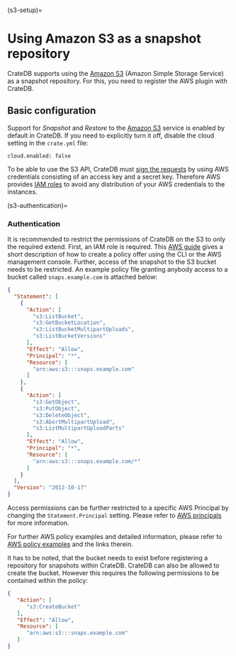 ```{highlight} yaml
```

(s3-setup)=

# Using Amazon S3 as a snapshot repository

CrateDB supports using the [Amazon S3] (Amazon Simple Storage Service) as a
snapshot repository. For this, you need to register the AWS plugin with
CrateDB.

## Basic configuration

Support for *Snapshot* and *Restore* to the [Amazon S3] service is enabled by
default in CrateDB. If you need to explicitly turn it off, disable the cloud
setting in the `crate.yml` file:

```
cloud.enabled: false
```

To be able to use the S3 API, CrateDB must [sign the requests] by using AWS
credentials consisting of an access key and a secret key. Therefore AWS
provides [IAM roles] to avoid any distribution of your AWS credentials to the
instances.

(s3-authentication)=

### Authentication

It is recommended to restrict the permissions of CrateDB on the S3 to only the
required extend. First, an IAM role is required. This [AWS guide] gives a
short description of how to create a policy offer using the CLI or the AWS
management console. Further, access of the snapshot to the S3 bucket needs to
be restricted. An example policy file granting anybody access to a bucket
called `snaps.example.com` is attached below:

```json
{
  "Statement": [
    {
      "Action": [
        "s3:ListBucket",
        "s3:GetBucketLocation",
        "s3:ListBucketMultipartUploads",
        "s3:ListBucketVersions"
      ],
      "Effect": "Allow",
      "Principal": "*",
      "Resource": [
        "arn:aws:s3:::snaps.example.com"
      ]
    },
    {
      "Action": [
        "s3:GetObject",
        "s3:PutObject",
        "s3:DeleteObject",
        "s3:AbortMultipartUpload",
        "s3:ListMultipartUploadParts"
      ],
      "Effect": "Allow",
      "Principal": "*",
      "Resource": [
        "arn:aws:s3:::snaps.example.com/*"
      ]
    }
  ],
  "Version": "2012-10-17"
}
```

Access permissions can be further restricted to a specific AWS Principal by
changing the `Statement.Principal` setting. Please refer to [AWS principals]
for more information.

For further AWS policy examples and detailed information, please refer to
[AWS policy examples] and the links therein.

It has to be noted, that the bucket needs to exist before registering a
repository for snapshots within CrateDB. CrateDB can also be allowed to create
the bucket. However this requires the following permissions to be contained
within the policy:

```json
{
   "Action": [
      "s3:CreateBucket"
   ],
   "Effect": "Allow",
   "Resource": [
      "arn:aws:s3:::snaps.example.com"
   ]
}
```

[amazon s3]: https://aws.amazon.com/s3/
[aws guide]: https://docs.aws.amazon.com/AWSEC2/latest/UserGuide/iam-roles-for-amazon-ec2.html
[aws policy examples]: https://docs.aws.amazon.com/AmazonS3/latest/dev/example-bucket-policies.html
[aws principals]: https://docs.aws.amazon.com/IAM/latest/UserGuide/reference_policies_elements_principal.html
[iam roles]: https://docs.aws.amazon.com/IAM/latest/UserGuide/id_roles.html
[sign the requests]: https://docs.aws.amazon.com/general/latest/gr/signing_aws_api_requests.html
